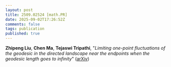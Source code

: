```yaml
---
layout: post
title: 2509.02524 [math.PR]
date: 2025-09-02T17:26:52Z
comments: false
tags: publication
published: true
---
```


<b>Zhipeng Liu</b>, <b>Chen Ma</b>, <b>Tejaswi Tripathi</b>, "<i>Limiting one-point fluctuations of the geodesic in the directed  landscape near the endpoints when the geodesic length goes to infinity</i>" ([arXiv](http://arxiv.org/abs/2509.02524v1))
